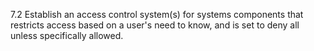 7.2 Establish an access control 
system(s) for systems components 
that restricts access based on a 
user's need to know, and is set to 
deny all unless specifically allowed. 



